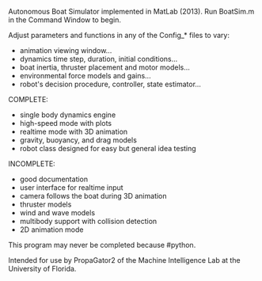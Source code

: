 Autonomous Boat Simulator implemented in MatLab (2013).
Run BoatSim.m in the Command Window to begin.

Adjust parameters and functions in any of the Config_* files to vary:
- animation viewing window...
- dynamics time step, duration, initial conditions...
- boat inertia, thruster placement and motor models...
- environmental force models and gains...
- robot's decision procedure, controller, state estimator...

COMPLETE:
- single body dynamics engine
- high-speed mode with plots
- realtime mode with 3D animation
- gravity, buoyancy, and drag models
- robot class designed for easy but general idea testing

INCOMPLETE:
- good documentation
- user interface for realtime input
- camera follows the boat during 3D animation
- thruster models
- wind and wave models
- multibody support with collision detection
- 2D animation mode

This program may never be completed because #python.

Intended for use by PropaGator2 of the Machine Intelligence Lab at the University of Florida.